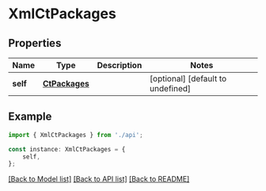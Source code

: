 # XmlCtPackages


## Properties

Name | Type | Description | Notes
------------ | ------------- | ------------- | -------------
**self** | [**CtPackages**](CtPackages.md) |  | [optional] [default to undefined]

## Example

```typescript
import { XmlCtPackages } from './api';

const instance: XmlCtPackages = {
    self,
};
```

[[Back to Model list]](../README.md#documentation-for-models) [[Back to API list]](../README.md#documentation-for-api-endpoints) [[Back to README]](../README.md)
